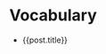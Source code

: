 # Vocabulary

<ul>
  <li v-for="post of posts">
    <a :href="post.url">{{post.title}}</a>
  </li>
</ul>

<script setup>
  import { data } from './vocabulary.data.js'
  const r = /\/vocabulary\/chapter(\d+)\.html/
  const posts = data.filter(t => t.url.includes('chapter')).map(i => ({title: `chapter${i.url.match(r)[1]}`, url: i.url}))
</script>